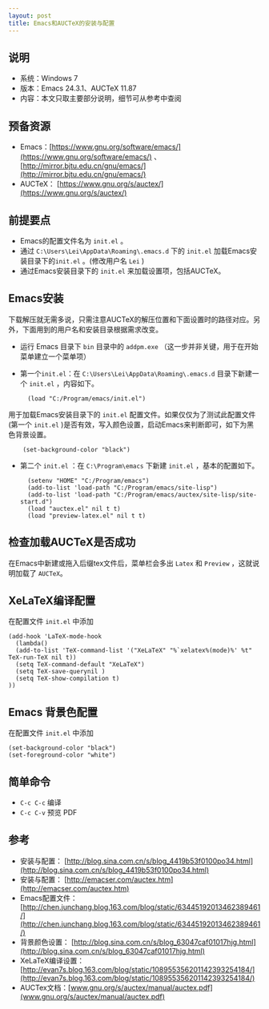 ```yaml
---
layout: post
title: Emacs和AUCTeX的安装与配置
---
```


## 说明 ##
- 系统：Windows 7
- 版本：Emacs 24.3.1、AUCTeX 11.87
- 内容：本文只取主要部分说明，细节可从参考中查阅

## 预备资源 ##
- Emacs：[https://www.gnu.org/software/emacs/](https://www.gnu.org/software/emacs/)
、[http://mirror.bjtu.edu.cn/gnu/emacs/](http://mirror.bjtu.edu.cn/gnu/emacs/)
- AUCTeX：
[https://www.gnu.org/s/auctex/‎](https://www.gnu.org/s/auctex/‎)

## 前提要点 ##
- Emacs的配置文件名为 `init.el` 。
- 通过 `C:\Users\Lei\AppData\Roaming\.emacs.d` 下的 `init.el` 加载Emacs安装目录下的`init.el` 。(修改用户名 `Lei` )
- 通过Emacs安装目录下的 `init.el` 来加载设置项，包括AUCTeX。

## Emacs安装 ##
下载解压就无需多说，只需注意AUCTeX的解压位置和下面设置时的路径对应。另外，下面用到的用户名和安装目录根据需求改变。


- 运行 Emacs 目录下 `bin` 目录中的 `addpm.exe` （这一步并非关键，用于在开始菜单建立一个菜单项）
- 第一个`init.el`：在 `C:\Users\Lei\AppData\Roaming\.emacs.d` 目录下新建一个 `init.el` ，内容如下。

        (load "C:/Program/emacs/init.el")

用于加载Emacs安装目录下的 `init.el` 配置文件。如果仅仅为了测试此配置文件(第一个 `init.el` )是否有效，写入颜色设置，启动Emacs来判断即可，如下为黑色背景设置。

        (set-background-color "black")

- 第二个 `init.el` ：在 `C:\Program\emacs` 下新建 `init.el` ，基本的配置如下。

        (setenv "HOME" "C:/Program/emacs")
        (add-to-list 'load-path "C:/Program/emacs/site-lisp")
        (add-to-list 'load-path "C:/Program/emacs/auctex/site-lisp/site-start.d")
        (load "auctex.el" nil t t)
        (load "preview-latex.el" nil t t)

## 检查加载AUCTeX是否成功 ##
在Emacs中新建或拖入后缀tex文件后，菜单栏会多出 `Latex` 和 `Preview` ，这就说明加载了 `AUCTeX`。

## XeLaTeX编译配置 ##
在配置文件 `init.el` 中添加

    (add-hook 'LaTeX-mode-hook 
      (lambda()
      (add-to-list 'TeX-command-list '("XeLaTeX" "%`xelatex%(mode)%' %t" TeX-run-TeX nil t))
      (setq TeX-command-default "XeLaTeX")
      (setq TeX-save-querynil )
      (setq TeX-show-compilation t)
    ))

## Emacs 背景色配置 ##
在配置文件 `init.el` 中添加

    (set-background-color "black")
    (set-foreground-color "white")

## 简单命令 ##
- `C-c C-c` 编译
- `C-c C-v` 预览 PDF

## 参考 ##
- 安装与配置： [http://blog.sina.com.cn/s/blog_4419b53f0100po34.html](http://blog.sina.com.cn/s/blog_4419b53f0100po34.html)
- 安装与配置： [http://emacser.com/auctex.htm](http://emacser.com/auctex.htm)
- Emacs配置文件：[http://chen.junchang.blog.163.com/blog/static/63445192013462389461/](http://chen.junchang.blog.163.com/blog/static/63445192013462389461/)
- 背景颜色设置： [http://blog.sina.com.cn/s/blog_63047caf01017hjg.html](http://blog.sina.com.cn/s/blog_63047caf01017hjg.html)
- XeLaTeX编译设置： [http://evan7s.blog.163.com/blog/static/108955356201142393254184/](http://evan7s.blog.163.com/blog/static/108955356201142393254184/)
- AUCTex文档：[www.gnu.org/s/auctex/manual/auctex.pdf](www.gnu.org/s/auctex/manual/auctex.pdf)

